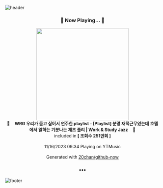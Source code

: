 ![header](https://capsule-render.vercel.app/api?type=wave&height=170&section=header&fontColor=090707&fontAlignX=45&fontAlignY=65&fontSize=100)

<h3 align="center">🎵 Now Playing... 🎵</h3>
<p align="center">
  <a href="https://music.youtube.com/watch?v=wcIf3huwFhc">
    <img width="300" src="https://i.ytimg.com/vi/wcIf3huwFhc/sddefault.jpg?sqp=-oaymwEWCJADEOEBIAQqCghqEJQEGHgg6AJIWg&rs">
  </a>
  <br>
  🎵&nbsp&nbsp&nbsp <b>WRG 우리가 듣고 싶어서 연주한 playlist - [Playlist] 분명 재택근무였는데 호텔에서 일하는 기분나는 재즈 플리 | Work & Study Jazz</b> &nbsp&nbsp&nbsp🎵
  <br>
  included in <b>[ 조회수 251만회 ]</b>
  
  <br />
  <br />
  11/16/2023 09:34 Playing on YTMusic
  <br />
  <br />
  Generated with <a href="https://github.com/20chan/github-now">20chan/github-now</a>
</p>

<h3 align="center">•••</h3>

![footer](https://capsule-render.vercel.app/api?type=wave&height=150&section=footer)
